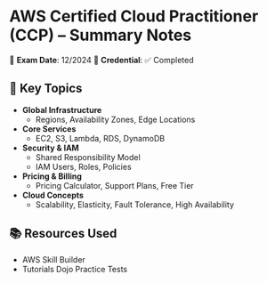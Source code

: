 # AWS Certified Cloud Practitioner (CCP) – Summary Notes

🧠 **Exam Date**: 12/2024 
📜 **Credential**: ✅ Completed

## 🧩 Key Topics

- **Global Infrastructure**
  - Regions, Availability Zones, Edge Locations
- **Core Services**
  - EC2, S3, Lambda, RDS, DynamoDB
- **Security & IAM**
  - Shared Responsibility Model
  - IAM Users, Roles, Policies
- **Pricing & Billing**
  - Pricing Calculator, Support Plans, Free Tier
- **Cloud Concepts**
  - Scalability, Elasticity, Fault Tolerance, High Availability

## 📚 Resources Used

- AWS Skill Builder
- Tutorials Dojo Practice Tests
